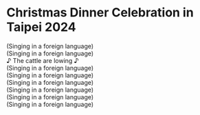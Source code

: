 # Christmas Dinner Celebration in Taipei 2024

(Singing in a foreign language)  
(Singing in a foreign language)  
♪ The cattle are lowing ♪  
(Singing in a foreign language)  
(Singing in a foreign language)  
(Singing in a foreign language)  
(Singing in a foreign language)  
(Singing in a foreign language)  
(Singing in a foreign language)

